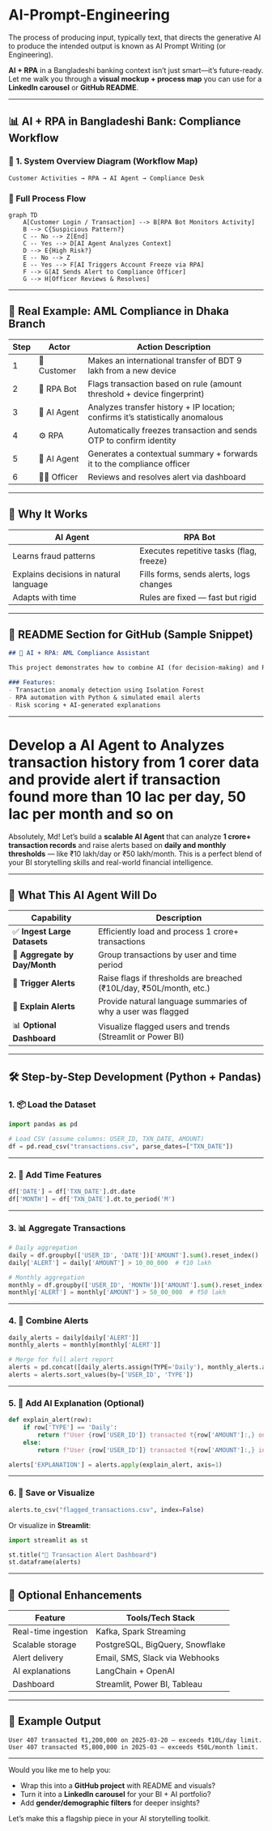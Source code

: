 # AI-Prompt-Engineering
The process of producing input, typically text, that directs the generative AI to produce the intended output is known as AI Prompt Writing (or Engineering).

**AI + RPA** in a Bangladeshi banking context isn’t just smart—it’s future-ready. Let me walk you through a **visual mockup + process map** you can use for a **LinkedIn carousel** or **GitHub README**.

---

## 📊 AI + RPA in Bangladeshi Bank: Compliance Workflow

### 🧩 1. System Overview Diagram (Workflow Map)

```
Customer Activities → RPA → AI Agent → Compliance Desk
```

### 🔁 Full Process Flow

```mermaid
graph TD
    A[Customer Login / Transaction] --> B[RPA Bot Monitors Activity]
    B --> C{Suspicious Pattern?}
    C -- No --> Z[End]
    C -- Yes --> D[AI Agent Analyzes Context]
    D --> E{High Risk?}
    E -- No --> Z
    E -- Yes --> F[AI Triggers Account Freeze via RPA]
    F --> G[AI Sends Alert to Compliance Officer]
    G --> H[Officer Reviews & Resolves]
```

---

## 💼 Real Example: AML Compliance in Dhaka Branch

| Step | Actor        | Action Description                                                         |
|------|--------------|------------------------------------------------------------------------------|
| 1    | 🧍 Customer   | Makes an international transfer of BDT 9 lakh from a new device             |
| 2    | 🤖 RPA Bot    | Flags transaction based on rule (amount threshold + device fingerprint)     |
| 3    | 🧠 AI Agent   | Analyzes transfer history + IP location; confirms it’s statistically anomalous |
| 4    | ⚙️ RPA        | Automatically freezes transaction and sends OTP to confirm identity         |
| 5    | 🧠 AI Agent   | Generates a contextual summary + forwards it to the compliance officer      |
| 6    | 🧑‍💼 Officer   | Reviews and resolves alert via dashboard                                   |

---

## 🧠 Why It Works

| AI Agent                              | RPA Bot                                |
|---------------------------------------|----------------------------------------|
| Learns fraud patterns                 | Executes repetitive tasks (flag, freeze)|
| Explains decisions in natural language| Fills forms, sends alerts, logs changes |
| Adapts with time                      | Rules are fixed — fast but rigid        |

---

## 🔖 README Section for GitHub (Sample Snippet)

```markdown
## 🤖 AI + RPA: AML Compliance Assistant

This project demonstrates how to combine AI (for decision-making) and RPA (for task execution) in a Bangladeshi retail bank’s AML workflow.

### Features:
- Transaction anomaly detection using Isolation Forest
- RPA automation with Python & simulated email alerts
- Risk scoring + AI-generated explanations
```

---

# Develop a AI Agent to Analyzes transaction history from 1 corer data and provide alert if transaction found more than 10 lac per day, 50 lac per month and so on

Absolutely, Md! Let’s build a **scalable AI Agent** that can analyze **1 crore+ transaction records** and raise alerts based on **daily and monthly thresholds** — like ₹10 lakh/day or ₹50 lakh/month. This is a perfect blend of your BI storytelling skills and real-world financial intelligence.

---

## 🧠 What This AI Agent Will Do

| Capability                         | Description                                                                 |
|-----------------------------------|-----------------------------------------------------------------------------|
| ✅ **Ingest Large Datasets**       | Efficiently load and process 1 crore+ transactions                          |
| 📅 **Aggregate by Day/Month**      | Group transactions by user and time period                                 |
| 🚨 **Trigger Alerts**              | Raise flags if thresholds are breached (₹10L/day, ₹50L/month, etc.)        |
| 🧾 **Explain Alerts**              | Provide natural language summaries of why a user was flagged               |
| 📊 **Optional Dashboard**          | Visualize flagged users and trends (Streamlit or Power BI)                 |

---

## 🛠️ Step-by-Step Development (Python + Pandas)

### 1. 📦 Load the Dataset

```python
import pandas as pd

# Load CSV (assume columns: USER_ID, TXN_DATE, AMOUNT)
df = pd.read_csv("transactions.csv", parse_dates=["TXN_DATE"])
```

---

### 2. 📅 Add Time Features

```python
df['DATE'] = df['TXN_DATE'].dt.date
df['MONTH'] = df['TXN_DATE'].dt.to_period('M')
```

---

### 3. 📊 Aggregate Transactions

```python
# Daily aggregation
daily = df.groupby(['USER_ID', 'DATE'])['AMOUNT'].sum().reset_index()
daily['ALERT'] = daily['AMOUNT'] > 10_00_000  # ₹10 lakh

# Monthly aggregation
monthly = df.groupby(['USER_ID', 'MONTH'])['AMOUNT'].sum().reset_index()
monthly['ALERT'] = monthly['AMOUNT'] > 50_00_000  # ₹50 lakh
```

---

### 4. 🚨 Combine Alerts

```python
daily_alerts = daily[daily['ALERT']]
monthly_alerts = monthly[monthly['ALERT']]

# Merge for full alert report
alerts = pd.concat([daily_alerts.assign(TYPE='Daily'), monthly_alerts.assign(TYPE='Monthly')])
alerts = alerts.sort_values(by=['USER_ID', 'TYPE'])
```

---

### 5. 🧠 Add AI Explanation (Optional)

```python
def explain_alert(row):
    if row['TYPE'] == 'Daily':
        return f"User {row['USER_ID']} transacted ₹{row['AMOUNT']:,} on {row['DATE']} — exceeds ₹10L/day limit."
    else:
        return f"User {row['USER_ID']} transacted ₹{row['AMOUNT']:,} in {row['MONTH']} — exceeds ₹50L/month limit."

alerts['EXPLANATION'] = alerts.apply(explain_alert, axis=1)
```

---

### 6. 💾 Save or Visualize

```python
alerts.to_csv("flagged_transactions.csv", index=False)
```

Or visualize in **Streamlit**:

```python
import streamlit as st

st.title("🚨 Transaction Alert Dashboard")
st.dataframe(alerts)
```

---

## 🧩 Optional Enhancements

| Feature                        | Tools/Tech Stack                     |
|-------------------------------|--------------------------------------|
| Real-time ingestion            | Kafka, Spark Streaming               |
| Scalable storage               | PostgreSQL, BigQuery, Snowflake      |
| Alert delivery                 | Email, SMS, Slack via Webhooks       |
| AI explanations                | LangChain + OpenAI                   |
| Dashboard                      | Streamlit, Power BI, Tableau         |

---

## 🧠 Example Output

```
User 407 transacted ₹1,200,000 on 2025-03-20 — exceeds ₹10L/day limit.
User 407 transacted ₹5,800,000 in 2025-03 — exceeds ₹50L/month limit.
```

---

Would you like me to help you:
- Wrap this into a **GitHub project** with README and visuals?
- Turn it into a **LinkedIn carousel** for your BI + AI portfolio?
- Add **gender/demographic filters** for deeper insights?

Let’s make this a flagship piece in your AI storytelling toolkit.
